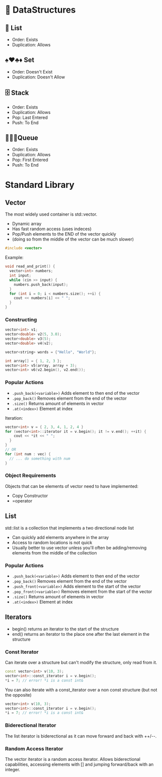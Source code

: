 # 🧮 DataStructures

## 📃 List

- Order: Exists
- Duplication: Allows

## ♠️♥️♣️♦️ Set

- Order: Doesn't Exist
- Duplication: Doesn't Allow

## 🗄️ Stack

- Order: Exists
- Duplication: Allows
- Pop: Last Entered
- Push: To End

## 🧍🧍🧍‍️Queue

- Order: Exists
- Duplication: Allows
- Pop: First Entered
- Push: To End

# Standard Library

## Vector

The most widely used container is std::vector.
- Dynamic array
- Has fast random access (uses indeces)
- Pop/Push elements to the END of the vector quickly
- (doing so from the middle of the vector can be much slower)

```cpp
#include <vector>
```
Example:
```cpp
void read_and_print() {
  vector<int> numbers;
  int input;
  while (cin >> input) {
    numbers.push_back(input);
  }
  for (int i = 0; i < numbers.size(); ++i) {
    cout << numbers[i] << " ";
  }
}
```

### Constructing
```cpp
vector<int> v1;
vector<double> v2(5, 3.0); 
vector<double> v3(5); 
vector<double> v4(v2);

vector<string> words = {"Hello", "World"};

int array[] = { 1, 2, 3 };
vector<int> v5(array, array + 3);
vector<int> v6(v2.begin(), v2.end());
```

### Popular Actions

- ```.push_back(<variable>)``` Adds element to then end of the vector
- ```.pop_back()``` Removes element from the end of the vector
- ```.size()``` Returns amount of elements in vector
-  ```.at(<index>)``` Element at index

Iteration:
```cpp
vector<int> v = { 2, 3, 4, 1, 2, 4 }
for (vector<int>::iterator it = v.begin(); it != v.end(); ++it) {
    cout << *it << " ";
  }
}
// OR
for (int num : vec) {
  // ... do something with num
}
```

### Object Requirements
Objects that can be elements of vector need to have implemented:
- Copy Constructor
- =operator

## List

std::list is a collection that implements a two directional node list
- Can quickly add elements anywhere in the array
- Access to random locations is not quick
- Usually better to use vector unless you'll often be adding/removing elements from the middle of the collection

### Popular Actions

- ```.push_back(<variable>)``` Adds element to then end of the vector
- ```.pop_back()``` Removes element from the end of the vector
- ```.push_front(<variable>)``` Adds element to the start of the vector
- ```.pop_front(<variable>)``` Removes element from the start of the vector
- ```.size()``` Returns amount of elements in vector
-  ```.at(<index>)``` Element at index

## Iterators

- begin() returns an iterator to the start of the structure
- end() returns an iterator to the place one after the last element in the structure

### Const Iterator
Can iterate over a structure but can't modify the structure, only read from it.
```cpp
const vector<int> v(10, 3);
vector<int>::const_iterator i = v.begin();
*i = 7; // error! *i is a const int&
```
You can also iterate with a const_iterator over a non const structure (but not the opposite)
```cpp
vector<int> v(10, 3);
vector<int>::const_iterator i = v.begin();
*i = 7; // error! *i is a const int&
```

### Biderectional Iterator
The list iterator is biderectional as it can move forward and back with ++/--.

### Random Access Iterator
The vector iterator is a random access iterator. Allows biderectional capabilities, accessing elements with [] and jumping forward/back with an integer.


